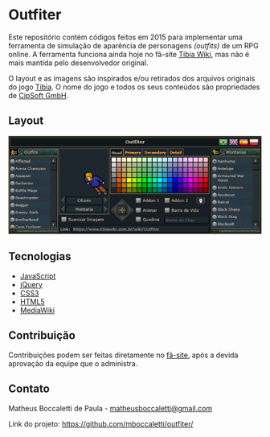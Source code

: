 # Outfiter

Este repositório contém códigos feitos em 2015 para implementar uma ferramenta de simulação de aparência de personagens _(outfits)_ de um RPG online.
A ferramenta funciona ainda hoje no fã-site [Tibia Wiki](https://www.tibiawiki.com.br/wiki/Outfiter), mas não é mais mantida pelo desenvolvedor original.

O layout e as imagens são inspirados e/ou retirados dos arquivos originais do jogo [Tibia](https://www.tibia.com/).
O nome do jogo e todos os seus conteúdos são propriedades de [CipSoft GmbH](https://www.cipsoft.com/).

## Layout

<p align="center">
  <img src="https://github.com/mboccaletti/outfiter/blob/main/img/interface.png?raw=true">
</p>

## Tecnologias

- [JavaScript](https://developer.mozilla.org/pt-BR/docs/Web/JavaScript)
- [jQuery](https://jquery.com/)
- [CSS3](https://developer.mozilla.org/pt-BR/docs/Web/CSS)
- [HTML5](https://developer.mozilla.org/pt-BR/docs/Web/HTML/HTML5)
- [MediaWiki](https://www.mediawiki.org/wiki/MediaWiki)

## Contribuição

Contribuições podem ser feitas diretamente no [fã-site](https://www.tibiawiki.com.br/wiki/Tibia_Wiki:Outfiter/Codigo), após a devida aprovação da equipe que o administra.

## Contato

Matheus Boccaletti de Paula - matheusboccaletti@gmail.com

Link do projeto: https://github.com/mboccaletti/outfiter/